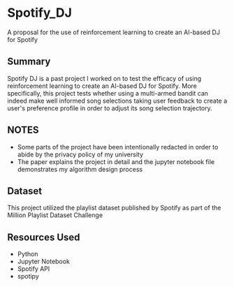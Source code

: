 # Spotify_DJ
A proposal for the use of reinforcement learning to create an AI-based DJ for Spotify
## Summary
Spotify DJ is a past project I worked on to test the efficacy of using reinforcement learning to create an AI-based DJ for Spotify. More specifically, this project tests whether using a multi-armed bandit can indeed make well informed song selections taking user feedback to create a user's preference profile in order to adjust its song selection trajectory. 

## NOTES
- Some parts of the project have been intentionally redacted in order to abide by the privacy policy of my university
- The paper explains the project in detail and the jupyter notebook file demonstrates my algorithm design process

## Dataset
This project utilized the playlist dataset published by Spotify as part of the Million Playlist Dataset Challenge

## Resources Used
- Python
- Jupyter Notebook
- Spotify API
- spotipy
